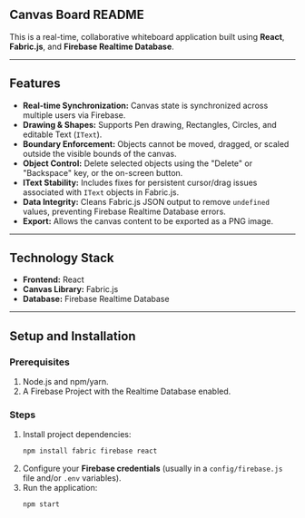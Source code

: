 ## Canvas Board README

This is a real-time, collaborative whiteboard application built using **React**, **Fabric.js**, and **Firebase Realtime Database**.

---

## Features

- **Real-time Synchronization:** Canvas state is synchronized across multiple users via Firebase.
- **Drawing & Shapes:** Supports Pen drawing, Rectangles, Circles, and editable Text (`IText`).
- **Boundary Enforcement:** Objects cannot be moved, dragged, or scaled outside the visible bounds of the canvas.
- **Object Control:** Delete selected objects using the "Delete" or "Backspace" key, or the on-screen button.
- **IText Stability:** Includes fixes for persistent cursor/drag issues associated with `IText` objects in Fabric.js.
- **Data Integrity:** Cleans Fabric.js JSON output to remove `undefined` values, preventing Firebase Realtime Database errors.
- **Export:** Allows the canvas content to be exported as a PNG image.

---

## Technology Stack

- **Frontend:** React
- **Canvas Library:** Fabric.js
- **Database:** Firebase Realtime Database

---

## Setup and Installation

### Prerequisites

1.  Node.js and npm/yarn.
2.  A Firebase Project with the Realtime Database enabled.

### Steps

1.  Install project dependencies:
    ```bash
    npm install fabric firebase react
    ```
2.  Configure your **Firebase credentials** (usually in a `config/firebase.js` file and/or `.env` variables).
3.  Run the application:
    ```bash
    npm start
    ```
